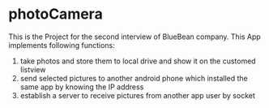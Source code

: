 # photoCamera
This is the Project for the second interview of BlueBean company.
This App implements following functions:
1. take photos and store them to local drive and show it on the customed listview
2. send selected pictures to another android phone which installed the same app by knowing the IP address
2. establish a server to receive pictures from another app user by socket
